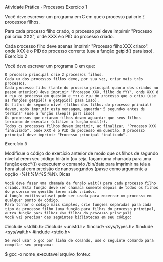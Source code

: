 Atividade Prática - Processos
Exercício 1

Você deve escrever um programa em C em que o processo pai crie 2 processos filhos. 

Para cada processo filho criado, o processo pai deve imprimir "Processo pai criou XXX", onde XXX é o PID do processo criado.

Cada processo filho deve apenas imprimir "Processo filho XXX criado", onde XXX é o PID do processo corrente (use a função getpid() para isso).
Exercício 2

Você deve escrever um programa C em que:

    O processo principal crie 2 processos filhos.
    Cada um dos processos filhos deve, por sua vez, criar mais três processos.
    Cada processo filho (tanto do processo principal quanto dos criados no passo anterior) deve imprimir "Processo XXX, filho de YYY", onde XXX é o PID do processo em questão e YYY o PID do processo que o criou (use as funções getpid() e getppid() para isso).
    Os filhos de segundo nível (filhos dos filhos do processo princial) devem, após imprimir esta mensagem, aguardar 5 segundos antes de terminar (use a função sleep() para isso) 
    Os processos que criaram filhos devem aguardar que seus filhos terminem de executar (utilize a função wait()).
    Todos os processos filhos devem imprimir, ao finalizar, "Processo XXX finalizado", onde XXX é o PID do processo em questão. O processo principal deve imprimir "Processo principal finalizado".

Exercício 3

Modifique o código do exercício anterior de modo que os filhos de segundo nível alterem seu código binário (ou seja, façam uma chamada para uma função exec*()) e executem o comando /bin/date para imprimir na tela a hora atual com precisão de nanossegundos (passe como argumento a opção +%H:%M:%S:%N).
Dicas

    Você deve fazer uma chamada da função wait() para cada processo filho criado. Esta função deve ser chamada somente depois de todos os filhos do processo em questão terem sido criados. 
    A função exit(<status>) pode ser usada para encerrar um processo em qualquer ponto do código.
    Para tornar o código mais simples, crie funções separadas para cada tipo de processo filho (uma função para filhos do processo principal, outra função para filhos dos filhos do processo principal)
    Você vai precisar das seguintes bibliotecas em seu código:

#include <stdlib.h>
#include <unistd.h>
#include <sys/types.h>
#include <sys/wait.h>
#include <stdio.h>

    Se você usar o gcc por linha de comando, use o seguinte comando para compilar seu programa:

 $ gcc -o nome_executavel arquivo_fonte.c